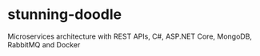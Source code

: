 # stunning-doodle

Microservices architecture with REST APIs, C#, ASP.NET Core, MongoDB, RabbitMQ and Docker
